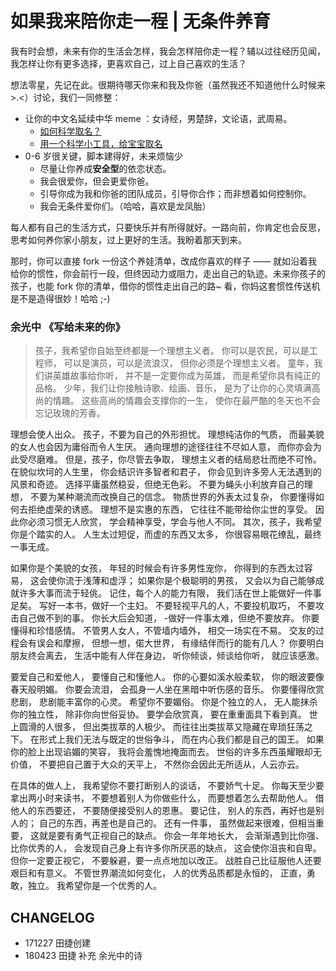 


# 如果我来陪你走一程 | 无条件养育


我有时会想，未来有你的生活会怎样，我会怎样陪你走一程？辅以过往经历见闻，我怎样让你有更多选择，更喜欢自己，过上自己喜欢的生活？

想法零星，先记在此。很期待哪天你来和我及你爸（虽然我还不知道他什么时候来 >.<）讨论，我们一同修整：







- 让你的中文名延续中华 meme ：女诗经，男楚辞，文论语，武周易。
  - [如何科学取名？](http://note.openmindclub.com/science/YZP-name.html)
  - [用一个科学小工具，给宝宝取名](http://mp.weixin.qq.com/s/z3kX4CHjpFJy6fqFnCpQGg)
- 0-6 岁很关键，脚本建得好，未来烦恼少
	- 尽量让你养成**安全型**的依恋状态。
	- 我会很爱你，但会更爱你爸。
	- 引导你成为我和你爸的团队成员，引导你合作；而非想着如何控制你。
	- 我会无条件爱你们。（哈哈，喜欢是龙凤胎）


每人都有自己的生活方式，只要快乐并有所得就好。一路向前，你肯定也会反思，思考如何养你家小朋友，过上更好的生活。我盼着那天到来。

那时，你可以直接 fork 一份这个养娃清单，改成你喜欢的样子 —— 就如沿着我给你的惯性，你会前行一段，但终因动力或阻力，走出自己的轨迹。未来你孩子的孩子，也能 fork 你的清单，借你的惯性走出自己的路~ 看，你妈这套惯性传送机是不是造得很妙！哈哈 ;-)

### 余光中 《写给未来的你》

>孩子，我希望你自始至终都是一个理想主义者。
你可以是农民，可以是工程师，
可以是演员，可以是流浪汉，
但你必须是个理想主义者。
童年，我们讲英雄故事给你听，
并不是一定要你成为英雄，
而是希望你具有纯正的品格。
少年，我们让你接触诗歌、绘画、音乐，
是为了让你的心灵填满高尚的情趣。
这些高尚的情趣会支撑你的一生，
使你在最严酷的冬天也不会忘记玫瑰的芳香。

理想会使人出众。
孩子，不要为自己的外形担忧。
理想纯洁你的气质，
而最美貌的女人也会因为庸俗而令人生厌。
通向理想的途径往往不尽如人意，
而你亦会为此受尽磨难。
但是，孩子，你尽管去争取，
理想主义者的结局悲壮而绝不可怜。
在貌似坎坷的人生里，
你会结识许多智者和君子，
你会见到许多旁人无法遇到的风景和奇迹。
选择平庸虽然稳妥，但绝无色彩。
不要为蝇头小利放弃自己的理想，
不要为某种潮流而改换自己的信念。
物质世界的外表太过复杂，
你要懂得如何去拒绝虚荣的诱惑。
理想不是实惠的东西，
它往往不能带给你尘世的享受。
因此你必须习惯无人欣赏，
学会精神享受，学会与他人不同。
其次，孩子，我希望你是个踏实的人。
人生太过短促，而虚的东西又太多，
你很容易眼花缭乱，最终一事无成。

如果你是个美貌的女孩，
年轻的时候会有许多男性宠你，
你得到的东西太过容易，
这会使你流于浅薄和虚浮；
如果你是个极聪明的男孩，
又会以为自己能够成就许多大事而流于轻佻。
记住，每个人的能力有限，
我们活在世上能做好一件事足矣。
写好一本书，做好一个主妇。
不要轻视平凡的人，不要投机取巧，
不要攻击自己做不到的事。
你长大后会知道，
-做好一件事太难，但绝不要放弃。
你要懂得和珍惜感情。
不管男人女人，不管墙内墙外，
相交一场实在不易。
交友的过程会有误会和摩擦，
但想一想，偌大世界，
有缘结伴而行的能有几人？
你要明白朋友终会离去，
生活中能有人伴在身边，
听你倾谈，倾谈给你听，
就应该感激。

要爱自己和爱他人，
要懂自己和懂他人。
你的心要如溪水般柔软，
你的眼波要像春天般明媚。
你要会流泪，
会孤身一人坐在黑暗中听伤感的音乐。
你要懂得欣赏悲剧，
悲剧能丰富你的心灵。
希望你不要媚俗。
你是个独立的人，
无人能抹杀你的独立性，
除非你向世俗妥协。
要学会欣赏真，
要在重重面具下看到真。
世上圆滑的人很多，
但出类拔萃的人极少。
而往往出类拔萃又隐藏在卑琐狂荡之下。
在形式上我们无法与既定的世俗争斗，
而在内心我们都是自己的国王。
如果你的脸上出现谄媚的笑容，
我将会羞愧地掩面而去。
世俗的许多东西虽耀眼却无价值，
不要把自己置于大众的天平上，
不然你会因此无所适从，人云亦云。

在具体的做人上，
我希望你不要打断别人的谈话，
不要娇气十足。
你每天至少要拿出两小时来读书，
不要想着别人为你做些什么，
而要想着怎么去帮助他人。
借他人的东西要还，
不要随便接受别人的恩惠。
要记住，
别人的东西，再好也是别人的；
自己的东西，再差也是自己的。
还有一件事，
虽然做起来很难，但相当重要，
这就是要有勇气正视自己的缺点。
你会一年年地长大，
会渐渐遇到比你强、比你优秀的人，
会发现自己身上有许多你所厌恶的缺点，
这会使你沮丧和自卑。
但你一定要正视它，
不要躲避，要一点点地加以改正。
战胜自己比征服他人还要艰巨和有意义。
不管世界潮流如何变化，
人的优秀品质都是永恒的，
正直，勇敢，独立。
我希望你是一个优秀的人。

## CHANGELOG 

- 171227 田捷创建
- 180423 田捷 补充 余光中的诗
